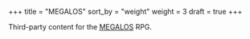 +++
title = "MEGALOS"
sort_by = "weight"
weight = 3
draft = true
+++

Third-party content for the [MEGALOS](https://mataramg.itch.io/megalos) RPG.